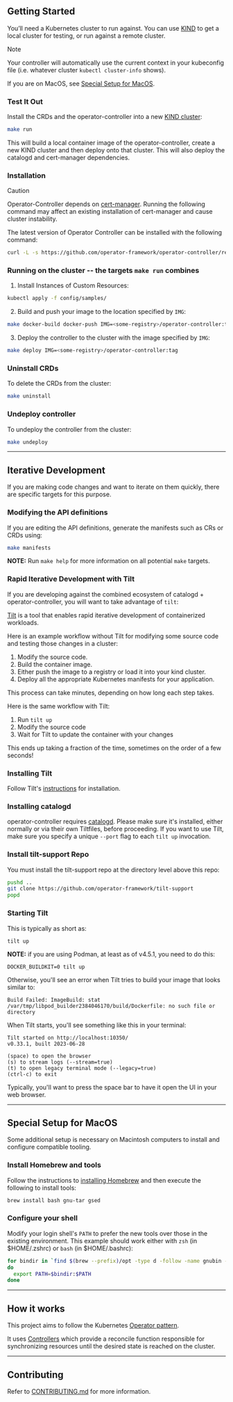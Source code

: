 
## Getting Started

You’ll need a Kubernetes cluster to run against. You can use [KIND](https://sigs.k8s.io/kind) to get a local cluster for testing, or run against a remote cluster.

> [!NOTE]
> Your controller will automatically use the current context in your kubeconfig file (i.e. whatever cluster `kubectl cluster-info` shows).
> 
> If you are on MacOS, see [Special Setup for MacOS](#special-setup-for-macos).

### Test It Out

Install the CRDs and the operator-controller into a new [KIND cluster](https://kind.sigs.k8s.io/):

```sh
make run
```

This will build a local container image of the operator-controller, create a new KIND cluster and then deploy onto that cluster. This will also deploy the catalogd and cert-manager dependencies.

### Installation

> [!CAUTION]  
> Operator-Controller depends on [cert-manager](https://cert-manager.io/). Running the following command
> may affect an existing installation of cert-manager and cause cluster instability.

The latest version of Operator Controller can be installed with the following command:

```bash
curl -L -s https://github.com/operator-framework/operator-controller/releases/latest/download/install.sh | bash -s
```

### Running on the cluster -- the targets `make run` combines
1. Install Instances of Custom Resources:

```sh
kubectl apply -f config/samples/
```

2. Build and push your image to the location specified by `IMG`:

```sh
make docker-build docker-push IMG=<some-registry>/operator-controller:tag
```

3. Deploy the controller to the cluster with the image specified by `IMG`:

```sh
make deploy IMG=<some-registry>/operator-controller:tag
```

### Uninstall CRDs
To delete the CRDs from the cluster:

```sh
make uninstall
```

### Undeploy controller
To undeploy the controller from the cluster:

```sh
make undeploy
```

---

## Iterative Development

If you are making code changes and want to iterate on them quickly, there are specific targets for this purpose.

### Modifying the API definitions
If you are editing the API definitions, generate the manifests such as CRs or CRDs using:

```sh
make manifests
```

**NOTE:** Run `make help` for more information on all potential `make` targets.

### Rapid Iterative Development with Tilt

If you are developing against the combined ecosystem of catalogd + operator-controller, you will want to take advantage of `tilt`:

[Tilt](https://tilt.dev) is a tool that enables rapid iterative development of containerized workloads.

Here is an example workflow without Tilt for modifying some source code and testing those changes in a cluster:

1. Modify the source code.
2. Build the container image.
3. Either push the image to a registry or load it into your kind cluster.
4. Deploy all the appropriate Kubernetes manifests for your application.

This process can take minutes, depending on how long each step takes.

Here is the same workflow with Tilt:

1. Run `tilt up`
2. Modify the source code
3. Wait for Tilt to update the container with your changes

This ends up taking a fraction of the time, sometimes on the order of a few seconds!

### Installing Tilt

Follow Tilt's [instructions](https://docs.tilt.dev/install.html) for installation.

### Installing catalogd

operator-controller requires
[catalogd](https://github.com/operator-framework/catalogd). Please make sure it's installed, either normally or via their own Tiltfiles, before proceeding. If you want to use Tilt, make sure you specify a unique `--port` flag to each `tilt up` invocation.

### Install tilt-support Repo

You must install the tilt-support repo at the directory level above this repo:

```bash
pushd ..
git clone https://github.com/operator-framework/tilt-support
popd
```

### Starting Tilt

This is typically as short as:

```shell
tilt up
```

**NOTE:** if you are using Podman, at least as of v4.5.1, you need to do this:

```shell
DOCKER_BUILDKIT=0 tilt up
```

Otherwise, you'll see an error when Tilt tries to build your image that looks similar to:

```text
Build Failed: ImageBuild: stat /var/tmp/libpod_builder2384046170/build/Dockerfile: no such file or directory
```

When Tilt starts, you'll see something like this in your terminal:

```text
Tilt started on http://localhost:10350/
v0.33.1, built 2023-06-28

(space) to open the browser
(s) to stream logs (--stream=true)
(t) to open legacy terminal mode (--legacy=true)
(ctrl-c) to exit
```

Typically, you'll want to press the space bar to have it open the UI in your web browser.

---

## Special Setup for MacOS

Some additional setup is necessary on Macintosh computers to install and configure compatible tooling.

### Install Homebrew and tools
Follow the instructions to [installing Homebrew](https://docs.brew.sh/Installation) and then execute the following to install tools:

```sh
brew install bash gnu-tar gsed
```

### Configure your shell
Modify your login shell's `PATH` to prefer the new tools over those in the existing environment. This example should work either with `zsh` (in $HOME/.zshrc) or `bash` (in $HOME/.bashrc):

```sh
for bindir in `find $(brew --prefix)/opt -type d -follow -name gnubin -print`
do
  export PATH=$bindir:$PATH
done
```

---

## How it works
This project aims to follow the Kubernetes [Operator pattern](https://kubernetes.io/docs/concepts/extend-kubernetes/operator/).

It uses [Controllers](https://kubernetes.io/docs/concepts/architecture/controller/)
which provide a reconcile function responsible for synchronizing resources until the desired state is reached on the cluster.

---

## Contributing

Refer to [CONTRIBUTING.md](./CONTRIBUTING.md) for more information.

